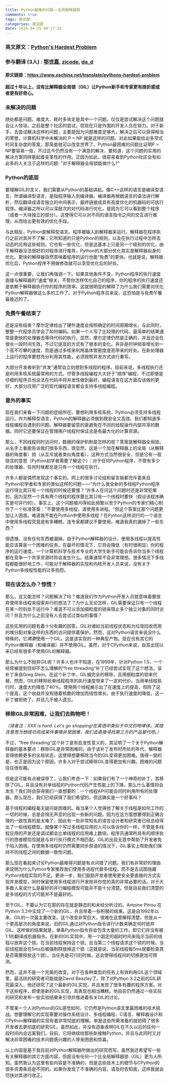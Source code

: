 ```yaml
---
title: Python最难的问题——全局解释器锁
comments: true
tags: 面试题
categories: 面试题
date: 2019-04-25 09:17:15
---
```



### 英文原文：[Python's Hardest Problem](http://www.jeffknupp.com/blog/2012/03/31/pythons-hardest-problem/)

### 参与翻译 (3人) : [鄂世嘉](https://my.oschina.net/eshijia), [zicode](https://my.oschina.net/linuxqueen), [da_d](https://my.oschina.net/dapengking)

#### 原文链接：<https://www.oschina.net/translate/pythons-hardest-problem>

**超过十年以上，没有比解释器全局锁（GIL）让Python新手和专家更有挫折感或者更有好奇心。**

<!--more-->

### 未解决的问题

 随处都是问题。难度大、耗时多肯定是其中一个问题。仅仅是尝试解决这个问题就会让人惊讶。之前是整个社区的尝试，但现在只是外围的开发人员在努力。对于新手，去尝试解决这样的问题，主要是因为问题难度足够大，解决之后可以获得相当的荣誉。计算机科学中未解决的 P = NP 就是这样的问题。对此如果能给出多项式时间复杂度的答案，那简直就可以改变世界了。Python最困难的问题比证明P = NP要容易一些，不过迄今仍然没有一个满意的解决，要知道，这个问题的实用的解决方案同样能起着变革性的作用。正因为如此，很容易看到Python社区会有如此多的人关注于这样的问题: "对于解释器全局锁能做什么?"

### Python的底层 

要理解GIL的含义，我们需要从Python的基础讲起。像C++这样的语言是编译型语言，所谓编译型语言，是指程序输入到编译器，编译器再根据语言的语法进行解析，然后翻译成语言独立的中间表示，最终链接成具有高度优化的机器码的可执行程序。编译器之所以可以深层次的对代码进行优化，是因为它可以看到整个程序（或者一大块独立的部分）。这使得它可以对不同的语言指令之间的交互进行推理，从而给出更有效的优化手段。

与此相反，Python是解释型语言。程序被输入到解释器来运行。解释器在程序执行之前对其并不了解；它所知道的只是Python的规则，以及在执行过程中怎样去动态的应用这些规则。它也有一些优化，但是这基本上只是另一个级别的优化。由于解释器没法很好的对程序进行推导，Python的大部分优化其实是解释器自身的优化。更快的解释器自然意味着程序的运行也能“免费”的更快。也就是说，解释器优化后，Python程序不用做修改就可以享受优化后的好处。

这一点很重要，让我们再强调一下。如果其他条件不变，Python程序的执行速度直接与解释器的“速度”相关。不管你怎样优化自己的程序，你的程序的执行速度还是依赖于解释器执行你的程序的效率。这就很明显的解释了为什么我们需要对优化Python解释器做这么多的工作了。对于Python程序员来说，这恐怕是与免费午餐最接近的了。

### 免费午餐结束了

还是没有结束？摩尔定律给出了硬件速度会按照确定的时间周期增长，与此同时，整整一代程序员学会了如何编码。如果一个人写了比较慢的代码，最简单的结果通常是更快的处理器去等待代码的执行。显然，摩尔定律仍然是正确的，并且还会在很长一段时间生效，不过它提及的方式有了根本的变化。并非是时钟频率增长到一个高不可攀的速度，而是通过多核来利用晶体管密度提高带来的好处。在新处理器上运行的程序要想充分利用其性能，必须按照并发方式进行重写。

大部分开发者听到“并发”通常会立刻想到多线程的程序。目前来说，多线程执行还是利用多核系统最常用的方式。尽管多线程编程大大好于“顺序”编程，不过即便是仔细的程序员也没法在代码中将并发性做到最好。编程语言在这方面应该做的更好，大部分应用广泛的现代编程语言都会支持多线程编程。

### 意外的事实

现在我们来看一下问题的症结所在。要想利用多核系统，Python必须支持多线程运行。作为解释型语言，Python的解释器必须做到既安全又高效。我们都知道多线程编程会遇到的问题。解释器要留意的是避免在不同的线程操作内部共享的数据。同时它还要保证在管理用户线程时保证总是有最大化的计算资源。

那么，不同线程同时访问时，数据的保护机制是怎样的呢？答案是解释器全局锁。从名字上看能告诉我们很多东西，很显然，这是一个加在解释器上的全局（从解释器的角度看）锁（从互斥或者类似角度看）。这种方式当然很安全，但是它有一层隐含的意思（Python初学者需要了解这个）：对于任何Python程序，不管有多少的处理器，任何时候都总是只有一个线程在执行。

许多人都是偶然发现这个事实的。网上的很多讨论组和留言板都充斥着来自Python初学者和专家的类似这样的问题——”为什么我全新的多线程Python程序运行得比其只有一个线程的时候还要慢？“许多人在问这个问题时还是非常犯晕的，因为显然一个具有两个线程的程序要比其只有一个线程时要快（假设该程序确实是可并行的）。事实上，这个问题被问得如此频繁以至于Python的专家们精心制作了一个标准答案：”不要使用多线程，请使用多进程。“但这个答案比那个问题更加让人困惑。难道我不能在Python中使用多线程？在Python这样流行的一个语言中使用多线程究竟是有多糟糕，连专家都建议不要使用。难道我真的漏掉了一些东西？

很遗憾，没有任何东西被漏掉。由于Python解释器的设计，使用多线程以提高性能应该算是一个困难的任务。在最坏的情况下，它将会降低（有时很明显）你的程序的运行速度。一个计算机科学与技术专业的大学生新手可能会告诉你当多个线程都在竞争一个共享资源时将会发生什么。结果通常不会非常理想。很多情况下多线程都能很好地工作，可能对于解释器的实现和内核开发人员来说，没有关于Python多线程性能的过多抱怨。 

### 现在该怎么办？惊慌？

那么，这又能怎样？问题解决了吗？难道我们作为Python开发人员就意味着要放弃使用多线程来探索并行的想法了？为什么无论怎样，GIL需要保证只有一个线程在某一时刻处于运行中？难道不可以添加细粒度的锁来阻止多个独立对象的同时访问？并且为什么之前没有人去尝试过类似的事情？

这些实用的问题有着十分有趣的回答。GIL对诸如当前线程状态和为垃圾回收而用的堆分配对象这样的东西的访问提供着保护。然而，这对Python语言来说没什么特殊的，它*需要*使用一个GIL。这是该实现的一种典型产物。现在也有其它的Python解释器（和编译器）并不使用GIL。虽然，对于CPython来说，自其出现以来已经有很多不使用GIL的解释器。

那么为什么不抛弃GIL呢？许多人也许不知道，在1999年，针对Python 1.5，一个经常被提到但却不怎么理解的“free threading”补丁已经尝试实现了这个想法，该补丁来自Greg Stein。在这个补丁中，GIL被完全的移除，且用细粒度的锁来代替。然而，GIL的移除给单线程程序的执行速度带来了一定的代价。当用单线程执行时，速度大约降低了40%。使用两个线程展示出了在速度上的提高，但除了这个提高，这个收益并没有随着核数的增加而线性增长。由于执行速度的降低，这一补丁被拒绝了，并且几乎被人遗忘。 

### 移除GIL非常困难，让我们去购物吧！

*（译者注：XXX is hard. Let's go shopping!在英语中类似于中文的咆哮体。其隐含意思为想成功完成某件事情非常困难，我们去直接寻找第三方的产品替代吧。）*

不过，“free threading”这个补丁是有启发性意义的，其证明了一个关于Python解释器的基本要点：移除GIL是非常困难的。由于该补丁发布时所处的年代，解释器变得依赖更多的全局状态，这使得想要移除当今的GIL变得更加困难。值得一提的是，也正是因为这个原因，许多人对于尝试移除GIL变得更加有兴趣。困难的问题往往很有趣。

但是这可能有点被误导了。让我们考虑一下：如果我们有了一个神奇的补丁，其移除了GIL，并且没有对单线程的Python代码产生性能上的下降，那么什么事情将会发生？我们将会获得我们一直想要的：一个线程API可能会同时利用所有的处理器。那么现在，我们已经获得了我们希望的，但这确实是一个好事吗？

基于线程的编程毫无疑问是困难的。每当某个人觉得他了解关于线程是如何工作的一切的时候，总是会悄无声息的出现一些新的问题。因为在这方面想要得到正确合理的一致性真的是太难了，因此有一些非常知名的语言设计者和研究者已经总结得出了一些线程模型。就像某个写过多线程应用的人可以告诉你的一样，不管是多线程应用的开发还是调试都会比单线程的应用难上数倍。程序员通常所具有的顺序执行的思维模恰恰就是与并行执行模式不相匹配。GIL的出现无意中帮助了开发者免于陷入困境。在使用多线程时仍然需要同步原语的情况下，GIL事实上帮助我们保持不同线程之间的数据一致性问题。

那么现在看起来讨论Python最难得问题是有点问错了问题。我们有非常好的理由来说明为什么Python专家推荐我们使用多进程代替多线程，而不是去试图隐藏Python线程实现的不足。更进一步，我们鼓励开发者使用更安全更直接的方式实现并发模型，同时保留使用多线程进行开发除非你觉的真的非常必要的话。对于大多数人来说什么是最好的并行编程模型可能并不是十分清楚。但是目前我们清楚的是多线程的方式可能并不是最好的。

至于GIL，不要认为它在那的存在就是静态的和未经分析过的。Antoine Pitrou 在Python 3.2中实现了一个新的GIL，并且带着一些积极的结果。这是自1992年以来，GIL的一次最主要改变。这个改变非常巨大，很难在这里解释清楚，但是从一个更高层次的角度来说，旧的GIL通过对Python指令进行计数来确定何时放弃GIL。这样做的结果就是，单条Python指令将会包含大量的工作，即它们并没有被1:1的翻译成机器指令。在新的GIL实现中，用一个固定的超时时间来指示当前的线程以放弃这个锁。在当前线程保持这个锁，且当第二个线程请求这个锁的时候，当前线程就会在5ms后被强制释放掉这个锁（这就是说，当前线程每5ms就要检查其是否需要释放这个锁）。当任务是可行的时候，这会使得线程间的切换更加可预测。

然而，这并不是一个完美的改变。对于在各种类型的任务上有效利用GIL这个领域里，最活跃的研究者可能就是David Beazley了。除了对Python 3.2之前的GIL研究最深入，他还研究了这个最新的GIL实现，并且发现了很多有趣的程序方案。对于这些程序，即使是新的GIL实现，其表现也相当糟糕。他目前仍然通过一些实际的研究和发布一些实验结果来引领并推进着有关GIL的讨论。

不管某一个人对Python的GIL感觉如何，它仍然是Python语言里最困难的技术挑战。想要理解它的实现需要对操作系统设计、多线程编程、C语言、解释器设计和CPython解释器的实现有着非常彻底的理解。单是这些所需准备的就妨碍了很多开发者去更彻底的研究GIL。虽然如此，并没有迹象表明GIL在不久以后的任何一段时间内会远离我们。目前，它将继续给那些新接触Python，并且与此同时又对解决非常困难的技术问题感兴趣的人带来困惑和惊喜。

以上内容是基于我目前对Python解释器所做出的研究而写。虽然我还希望写一些有关解释器的其它方面内容，但是没有任何一个比全局解释器锁（GIL）更为人所知。虽然我认为这里有些内容是不准确的，但是这些技术上的细节与CPython的很多资源条目是不同的。如果你发现了不准确的内容，请及时告知我，这样我就会尽快对其进行改正。